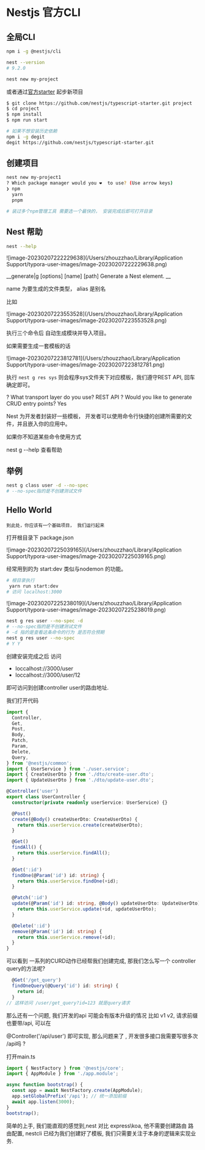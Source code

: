 # Nestjs 官方CLI

## 全局CLI

```bash
npm i -g @nestjs/cli

nest --version
# 9.2.0

nest new my-project
```

或者通过[官方starter](https://docs.nestjs.com/#alternatives) 起步新项目

```bash
$ git clone https://github.com/nestjs/typescript-starter.git project
$ cd project
$ npm install
$ npm run start

# 如果不想安装历史依赖
npm i -g degit
degit https://github.com/nestjs/typescript-starter.git

```

## 创建项目

```bash
nest new my-project1
? Which package manager would you ❤️  to use? (Use arrow keys)
❯ npm
  yarn
  pnpm

# 装过多个npm管理工具 需要选一个最快的， 安装完成后即可打开目录


```

## Nest 帮助

```bash
nest --help

```

![image-20230207222229638](/Users/zhouzzhao/Library/Application Support/typora-user-images/image-20230207222229638.png)

__generate|g [options] <schematic> [name] [path]  Generate a Nest element. __

name 为要生成的文件类型， alias 是别名

比如

![image-20230207223553528](/Users/zhouzzhao/Library/Application Support/typora-user-images/image-20230207223553528.png)

执行三个命令后 自动生成模块并导入项目。

如果需要生成一套模板的话

![image-20230207223812781](/Users/zhouzzhao/Library/Application Support/typora-user-images/image-20230207223812781.png)

执行 `nest g res sys` 则会程序sys文件夹下对应模板，我们遵守REST API, 回车确定即可。

? What transport layer do you use? REST API
? Would you like to generate CRUD entry points? Yes

Nest 为开发者封装好一些模板， 开发者可以使用命令行快捷的创建所需要的文件，并且嵌入你的应用中。

如果你不知道某些命令使用方式

nest g --help 查看帮助



## 举例

```bash
nest g class user -d --no-spec
# --no-spec指的是不创建测试文件
```





## Hello World

`到此处，你应该有一个基础项目， 我们运行起来`

打开根目录下 package.json

![image-20230207225039165](/Users/zhouzzhao/Library/Application Support/typora-user-images/image-20230207225039165.png)

经常用到的为 start:dev 类似与nodemon 的功能。

```bash
# 根目录执行
 yarn run start:dev
# 访问 localhost:3000
```



![image-20230207225238019](/Users/zhouzzhao/Library/Application Support/typora-user-images/image-20230207225238019.png)



```bash
nest g res user --no-spec -d 
# --no-spec指的是不创建测试文件
# -d 指的是查看这条命令的行为 是否符合预期
nest g res user --no-spec
# Y Y
```

 创建安装完成之后 访问 

- loccalhost://3000/user  
- loccalhost://3000/user/12

即可访问到创建controller user的路由地址.

我们打开代码

```typescript
import {
  Controller,
  Get,
  Post,
  Body,
  Patch,
  Param,
  Delete,
  Query,
} from '@nestjs/common';
import { UserService } from './user.service';
import { CreateUserDto } from './dto/create-user.dto';
import { UpdateUserDto } from './dto/update-user.dto';

@Controller('user')
export class UserController {
  constructor(private readonly userService: UserService) {}

  @Post()
  create(@Body() createUserDto: CreateUserDto) {
    return this.userService.create(createUserDto);
  }

  @Get()
  findAll() {
    return this.userService.findAll();
  }

  @Get(':id')
  findOne(@Param('id') id: string) {
    return this.userService.findOne(+id);
  }

  @Patch(':id')
  update(@Param('id') id: string, @Body() updateUserDto: UpdateUserDto) {
    return this.userService.update(+id, updateUserDto);
  }

  @Delete(':id')
  remove(@Param('id') id: string) {
    return this.userService.remove(+id);
  }
}

```



可以看到 一系列的CURD动作已经帮我们创建完成, 那我们怎么写一个 controller query的方法呢? 

```typescript
  @Get('/get_query')
  findOneQuery(@Query('id') id: string) {
    return id;
  }
// 这样访问 /user/get_query?id=123 就是query请求
```



那么还有一个问题, 我们开发的api 可能会有版本升级的情况 比如 v1 v2, 请求前缀也要带/api,  可以在 

@Controller('/api/user')  即可实现, 那么问题来了 , 开发很多接口我需要写很多次 /api吗 ?  

打开main.ts

```typescript
import { NestFactory } from '@nestjs/core';
import { AppModule } from './app.module';

async function bootstrap() {
  const app = await NestFactory.create(AppModule);
  app.setGlobalPrefix('/api'); // 统一添加前缀
  await app.listen(3000);
}
bootstrap();

```

简单的上手, 我们能直观的感觉到,nest 对比 express\koa, 他不需要创建路由 路由配置, nestcli 已经为我们创建好了模板, 我们只需要关注于本身的逻辑来实现业务.



